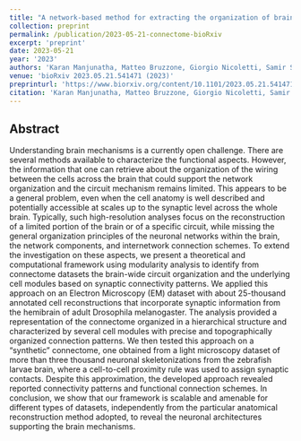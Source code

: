 ```yaml
---
title: "A network-based method for extracting the organization of brain-wide circuits from reconstructed connectome datasets"
collection: preprint
permalink: /publication/2023-05-21-connectome-bioRxiv
excerpt: 'preprint'
date: 2023-05-21
year: '2023'
authors: 'Karan Manjunatha, Matteo Bruzzone, Giorgio Nicoletti, Samir Suweis, Marco Dal Maschio'
venue: 'bioRxiv 2023.05.21.541471 (2023)'
preprinturl: 'https://www.biorxiv.org/content/10.1101/2023.05.21.541471v1'
citation: 'Karan Manjunatha, Matteo Bruzzone, Giorgio Nicoletti, Samir Suweis, Marco Dal Maschio. A network-based method for extracting the organization of brain-wide circuits from reconstructed connectome datasets. bioRxiv 2023.05.21.541471 (2023).'
---
```


## Abstract
Understanding brain mechanisms is a currently open challenge. There are several methods available to characterize the functional aspects. However, the information that one can retrieve about the organization of the wiring between the cells across the brain that could support the network organization and the circuit mechanism remains limited. This appears to be a general problem, even when the cell anatomy is well described and potentially accessible at scales up to the synaptic level across the whole brain. Typically, such high-resolution analyses focus on the reconstruction of a limited portion of the brain or of a specific circuit, while missing the general organization principles of the neuronal networks within the brain, the network components, and internetwork connection schemes. To extend the investigation on these aspects, we present a theoretical and computational framework using modularity analysis to identify from connectome datasets the brain-wide circuit organization and the underlying cell modules based on synaptic connectivity patterns. We applied this approach on an Electron Microscopy (EM) dataset with about 25-thousand annotated cell reconstructions that incorporate synaptic information from the hemibrain of adult Drosophila melanogaster. The analysis provided a representation of the connectome organized in a hierarchical structure and characterized by several cell modules with precise and topographically organized connection patterns. We then tested this approach on a “synthetic” connectome, one obtained from a light microscopy dataset of more than three thousand neuronal skeletonizations from the zebrafish larvae brain, where a cell-to-cell proximity rule was used to assign synaptic contacts. Despite this approximation, the developed approach revealed reported connectivity patterns and functional connection schemes. In conclusion, we show that our framework is scalable and amenable for different types of datasets, independently from the particular anatomical reconstruction method adopted, to reveal the neuronal architectures supporting the brain mechanisms.